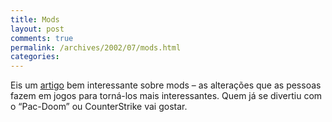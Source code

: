 ```yaml
---
title: Mods
layout: post
comments: true
permalink: /archives/2002/07/mods.html
categories:
---
```

Eis um <a href="http://www.popsci.com/popsci/computers/article/0,12543,281377,00.html" >artigo</a> bem interessante sobre mods &#8211; as alterações que as pessoas fazem em jogos para torná-los mais interessantes. Quem já se divertiu com o &#8220;Pac-Doom&#8221; ou CounterStrike vai gostar.